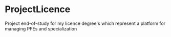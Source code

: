 # ProjectLicence
Project end-of-study for my licence degree's which represent a platform for managing PFEs and specialization
